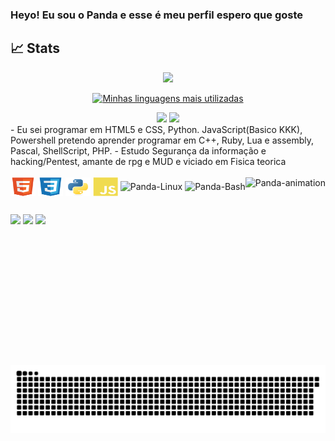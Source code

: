 ### Heyo! Eu sou o Panda e esse é meu perfil espero que goste 
## 📈 Stats

<p align="center">
  <a href="https://github.com/panda12332145">
  <img height="160em" src="https://github-readme-stats.vercel.app/api?username=panda12332145&show_icons=true&theme=dracula&include_all_commits=true&count_private=true"/>
</p>

<p align="center">
 <img src="https://github-readme-stats.vercel.app/api/top-langs/?username=panda12332145" alt="Minhas linguagens mais utilizadas"/>
</p>

<div align="center">
  <a href="mailto:athosfrog@gmail.com"><img src="https://img.shields.io/badge/Email-000000?style=for-the-badge&logo=Gmail&logoColor=white"/></a>
  <a href="https://www.linkedin.com/in/"><img src="https://img.shields.io/badge/Linkedin-0672bf?style=for-the-badge&logo=Linkedin&logoColor=white"/></a>
</div>

<a>
- Eu sei programar em HTML5 e CSS, Python. JavaScript(Basico KKK), Powershell pretendo aprender programar em C++, Ruby, Lua e assembly, Pascal, ShellScript, PHP.
- Estudo Segurança da informação e hacking/Pentest, amante de rpg e MUD e viciado em Fisica teorica
</a>

<div style="display: inline_block"><br>
  <img align="center" alt="Panda-HTML" height="30" width="40" src="https://raw.githubusercontent.com/devicons/devicon/master/icons/html5/html5-original.svg">
  <img align="center" alt="Panda-CSS" height="30" width="40" src="https://raw.githubusercontent.com/devicons/devicon/master/icons/css3/css3-original.svg">
  <img align="center" alt="Panda-Python" height="30" width="40" src="https://raw.githubusercontent.com/devicons/devicon/master/icons/python/python-original.svg">
  <img align="center" alt="Panda-Js" height="30" width="40" src="https://raw.githubusercontent.com/devicons/devicon/master/icons/javascript/javascript-plain.svg">
  <img align="center" alt="Panda-Linux" height="30" width="40" src="https://cdn.jsdelivr.net/gh/devicons/devicon/icons/linux/linux-original.svg">
  <img align="center" alt="Panda-Bash" height="30" width="40" src="https://cdn.jsdelivr.net/gh/devicons/devicon/icons/bash/bash-original.svg">
  <img height="300em" align="right" alt="Panda-animation" src="https://cdn.discordapp.com/attachments/718787284974960663/883432416574857226/Github7.gif">
</div>
  
  ##


<div> 
  <a href="https://www.instagram.com/01pandal10" target="_blank"><img src="https://img.shields.io/badge/-Instagram-%23E4405F?style=for-the-badge&logo=instagram&logoColor=white" target="_blank"></a>
 <a href="https://discord.gg/p" target="_blank"><img src="https://img.shields.io/badge/Discord-7289DA?style=for-the-badge&logo=discord&logoColor=white" target="_blank"></a> 
 <a href="https://twitter.com/Panda1233212?s=09" target="_blank"><img src="https://img.shields.io/badge/Twitter-1DA1F2?style=for-the-badge&logo=twitter&logoColor=white" target="_blank"></a>
  
  ![Snake animation](https://github.com/panda12332145/panda12332145/blob/output/github-contribution-grid-snake.svg)
 
</div>
